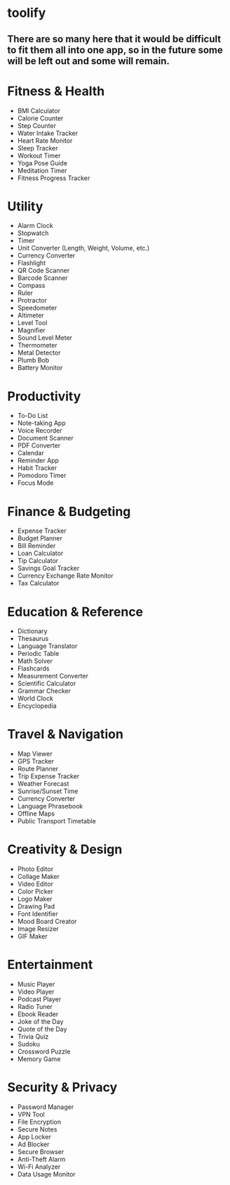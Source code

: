 # toolify

## There are so many here that it would be difficult to fit them all into one app, so in the future some will be left out and some will remain.

# Fitness & Health

- BMI Calculator
- Calorie Counter
- Step Counter
- Water Intake Tracker
- Heart Rate Monitor
- Sleep Tracker
- Workout Timer
- Yoga Pose Guide
- Meditation Timer
- Fitness Progress Tracker

# Utility

- Alarm Clock
- Stopwatch
- Timer
- Unit Converter (Length, Weight, Volume, etc.)
- Currency Converter
- Flashlight
- QR Code Scanner
- Barcode Scanner
- Compass
- Ruler
- Protractor
- Speedometer
- Altimeter
- Level Tool
- Magnifier
- Sound Level Meter
- Thermometer
- Metal Detector
- Plumb Bob
- Battery Monitor

# Productivity

- To-Do List
- Note-taking App
- Voice Recorder
- Document Scanner
- PDF Converter
- Calendar
- Reminder App
- Habit Tracker
- Pomodoro Timer
- Focus Mode

# Finance & Budgeting

- Expense Tracker
- Budget Planner
- Bill Reminder
- Loan Calculator
- Tip Calculator
- Savings Goal Tracker
- Currency Exchange Rate Monitor
- Tax Calculator

# Education & Reference

- Dictionary
- Thesaurus
- Language Translator
- Periodic Table
- Math Solver
- Flashcards
- Measurement Converter
- Scientific Calculator
- Grammar Checker
- World Clock
- Encyclopedia

# Travel & Navigation

- Map Viewer
- GPS Tracker
- Route Planner
- Trip Expense Tracker
- Weather Forecast
- Sunrise/Sunset Time
- Currency Converter
- Language Phrasebook
- Offline Maps
- Public Transport Timetable

# Creativity & Design

- Photo Editor
- Collage Maker
- Video Editor
- Color Picker
- Logo Maker
- Drawing Pad
- Font Identifier
- Mood Board Creator
- Image Resizer
- GIF Maker

# Entertainment

- Music Player
- Video Player
- Podcast Player
- Radio Tuner
- Ebook Reader
- Joke of the Day
- Quote of the Day
- Trivia Quiz
- Sudoku
- Crossword Puzzle
- Memory Game

# Security & Privacy

- Password Manager
- VPN Tool
- File Encryption
- Secure Notes
- App Locker
- Ad Blocker
- Secure Browser
- Anti-Theft Alarm
- Wi-Fi Analyzer
- Data Usage Monitor
